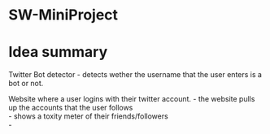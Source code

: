 # SW-MiniProject

# Idea summary
Twitter Bot detector
	- detects wether the username that the user enters is a bot or not.

Website where a user logins with their twitter account.	
	- the website pulls up the accounts that the user follows\
		- shows a toxity meter of their friends/followers\
	-
